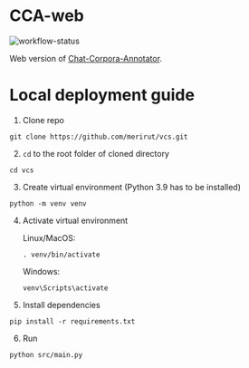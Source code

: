 # CCA-web
![workflow-status](https://github.com/TurboGoose/CCA-web/actions/workflows/cca-web-ci.yaml/badge.svg)


Web version of [Chat-Corpora-Annotator](https://github.com/yakovypg/Chat-Corpora-Annotator).

# Local deployment guide
1. Clone repo
```shell
git clone https://github.com/merirut/vcs.git
```

2. `cd` to the root folder of cloned directory
```shell
cd vcs
```

3. Create virtual environment (Python 3.9 has to be installed)
```shell
python -m venv venv
```
4. Activate virtual environment

    Linux/MacOS:
    
    ```shell
    . venv/bin/activate
    ```

    Windows:
    ```shell
   venv\Scripts\activate
   ```
5. Install dependencies
```shell
pip install -r requirements.txt
```


6. Run
```shell
python src/main.py
```